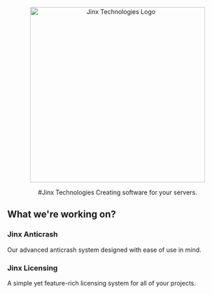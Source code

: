 <p align="center">
  <img width="400px" src="https://media.discordapp.net/attachments/1160596998307717231/1160597050270949426/JINXwhite.png?ex=653e77bb&is=652c02bb&hm=3e3687d468ade16540cf39bf0e88cccf2f5d249557b6e5f8850ebad9939897d6&=&width=671&height=671" alt="Jinx Technologies Logo">
</p>
<p align="center">
  #Jinx Technologies
  Creating software for your servers.
</p>

<h2 align="left">What we're working on?</h2>

<h3 align="left">Jinx Anticrash</h3>
<p align="left">
  Our advanced anticrash system designed with ease of use in mind.
</p>

<h3 align="left">Jinx Licensing</h3>
<p align="left">
  A simple yet feature-rich licensing system for all of your projects.
</p>
